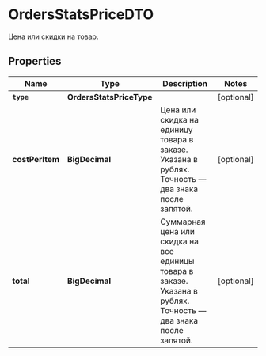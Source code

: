 

# OrdersStatsPriceDTO

Цена или скидки на товар.

## Properties

Name | Type | Description | Notes
------------ | ------------- | ------------- | -------------
**`type`** | **OrdersStatsPriceType** |  |  [optional]
**costPerItem** | **BigDecimal** | Цена или скидка на единицу товара в заказе. Указана в рублях. Точность — два знака после запятой.  |  [optional]
**total** | **BigDecimal** | Суммарная цена или скидка на все единицы товара в заказе. Указана в рублях. Точность — два знака после запятой.  |  [optional]




